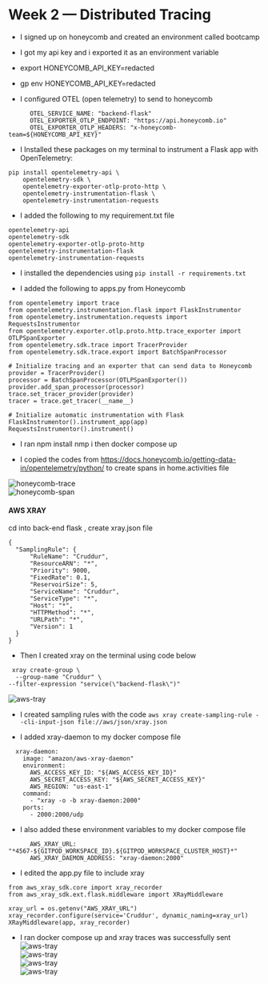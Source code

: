 # Week 2 — Distributed Tracing

- I signed up on honeycomb and created an environment called bootcamp
- I got my api key and i exported it as an environment variable 
- export HONEYCOMB_API_KEY=redacted
- gp env HONEYCOMB_API_KEY=redacted

- I configured OTEL (open telemetry) to send to honeycomb
```
      OTEL_SERVICE_NAME: "backend-flask"
      OTEL_EXPORTER_OTLP_ENDPOINT: "https://api.honeycomb.io"
      OTEL_EXPORTER_OTLP_HEADERS: "x-honeycomb-team=${HONEYCOMB_API_KEY}"
```
 
- I Installed these packages on my terminal to instrument a Flask app with OpenTelemetry:
```
pip install opentelemetry-api \
    opentelemetry-sdk \
    opentelemetry-exporter-otlp-proto-http \
    opentelemetry-instrumentation-flask \
    opentelemetry-instrumentation-requests
```
  
- I added the following to my requirement.txt file
```
opentelemetry-api 
opentelemetry-sdk 
opentelemetry-exporter-otlp-proto-http 
opentelemetry-instrumentation-flask 
opentelemetry-instrumentation-requests
```

- I installed the dependencies using 
`pip install -r requirements.txt` 

- I added the following to apps.py from Honeycomb
```
from opentelemetry import trace
from opentelemetry.instrumentation.flask import FlaskInstrumentor
from opentelemetry.instrumentation.requests import RequestsInstrumentor
from opentelemetry.exporter.otlp.proto.http.trace_exporter import OTLPSpanExporter
from opentelemetry.sdk.trace import TracerProvider
from opentelemetry.sdk.trace.export import BatchSpanProcessor
```

```
# Initialize tracing and an exporter that can send data to Honeycomb
provider = TracerProvider()
processor = BatchSpanProcessor(OTLPSpanExporter())
provider.add_span_processor(processor)
trace.set_tracer_provider(provider)
tracer = trace.get_tracer(__name__)
```

```
# Initialize automatic instrumentation with Flask
FlaskInstrumentor().instrument_app(app)
RequestsInstrumentor().instrument()
```


- I ran npm install nmp i then docker compose up


- I copied the codes from https://docs.honeycomb.io/getting-data-in/opentelemetry/python/  to create spans in home.activities file

![honeycomb-trace](assets/trace.png)  
![honeycomb-span](assets/spans.png)  


#### AWS XRAY
cd into back-end flask , create xray.json file 

```
{
  "SamplingRule": {
      "RuleName": "Cruddur",
      "ResourceARN": "*",
      "Priority": 9000,
      "FixedRate": 0.1,
      "ReservoirSize": 5,
      "ServiceName": "Cruddur",
      "ServiceType": "*",
      "Host": "*",
      "HTTPMethod": "*",
      "URLPath": "*",
      "Version": 1
  }
}
```

 - Then I created xray on the terminal using code below 

 ```
  xray create-group \
   --group-name "Cruddur" \
 --filter-expression "service(\"backend-flask\")"
```
![aws-tray](assets/xray.png)  

- I created sampling rules with the code
`aws xray create-sampling-rule --cli-input-json file://aws/json/xray.json`

- I added  xray-daemon to my docker compose file 
```
  xray-daemon:
    image: "amazon/aws-xray-daemon"
    environment:
      AWS_ACCESS_KEY_ID: "${AWS_ACCESS_KEY_ID}"
      AWS_SECRET_ACCESS_KEY: "${AWS_SECRET_ACCESS_KEY}"
      AWS_REGION: "us-east-1"
    command:
      - "xray -o -b xray-daemon:2000"
    ports:
      - 2000:2000/udp
```
- I also added these environment variables to my docker compose file
```
      AWS_XRAY_URL: "*4567-${GITPOD_WORKSPACE_ID}.${GITPOD_WORKSPACE_CLUSTER_HOST}*"
      AWS_XRAY_DAEMON_ADDRESS: "xray-daemon:2000"
```
- I edited the app.py file to include xray

```
from aws_xray_sdk.core import xray_recorder
from aws_xray_sdk.ext.flask.middleware import XRayMiddleware

xray_url = os.getenv("AWS_XRAY_URL")
xray_recorder.configure(service='Cruddur', dynamic_naming=xray_url)
XRayMiddleware(app, xray_recorder)
```
- I ran docker compose up and xray traces was successfully sent
![aws-tray](assets/traces.png)  
![aws-tray](assets/trace1.png)  
![aws-tray](assets/tracemap.png)  
![aws-tray](assets/tracemap2.png)  
